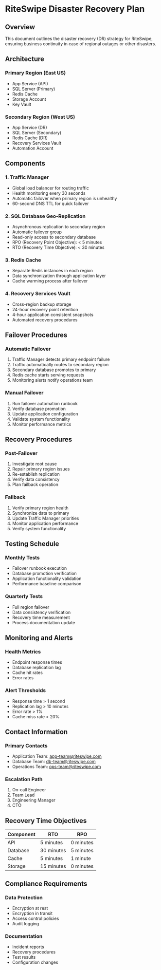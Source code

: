 # RiteSwipe Disaster Recovery Plan

## Overview
This document outlines the disaster recovery (DR) strategy for RiteSwipe, ensuring business continuity in case of regional outages or other disasters.

## Architecture

### Primary Region (East US)
- App Service (API)
- SQL Server (Primary)
- Redis Cache
- Storage Account
- Key Vault

### Secondary Region (West US)
- App Service (DR)
- SQL Server (Secondary)
- Redis Cache (DR)
- Recovery Services Vault
- Automation Account

## Components

### 1. Traffic Manager
- Global load balancer for routing traffic
- Health monitoring every 30 seconds
- Automatic failover when primary region is unhealthy
- 60-second DNS TTL for quick failover

### 2. SQL Database Geo-Replication
- Asynchronous replication to secondary region
- Automatic failover group
- Read-only access to secondary database
- RPO (Recovery Point Objective): < 5 minutes
- RTO (Recovery Time Objective): < 30 minutes

### 3. Redis Cache
- Separate Redis instances in each region
- Data synchronization through application layer
- Cache warming process after failover

### 4. Recovery Services Vault
- Cross-region backup storage
- 24-hour recovery point retention
- 4-hour application consistent snapshots
- Automated recovery procedures

## Failover Procedures

### Automatic Failover
1. Traffic Manager detects primary endpoint failure
2. Traffic automatically routes to secondary region
3. Secondary database promotes to primary
4. Redis cache starts serving requests
5. Monitoring alerts notify operations team

### Manual Failover
1. Run failover automation runbook
2. Verify database promotion
3. Update application configuration
4. Validate system functionality
5. Monitor performance metrics

## Recovery Procedures

### Post-Failover
1. Investigate root cause
2. Repair primary region issues
3. Re-establish replication
4. Verify data consistency
5. Plan failback operation

### Failback
1. Verify primary region health
2. Synchronize data to primary
3. Update Traffic Manager priorities
4. Monitor application performance
5. Verify system functionality

## Testing Schedule

### Monthly Tests
- Failover runbook execution
- Database promotion verification
- Application functionality validation
- Performance baseline comparison

### Quarterly Tests
- Full region failover
- Data consistency verification
- Recovery time measurement
- Process documentation update

## Monitoring and Alerts

### Health Metrics
- Endpoint response times
- Database replication lag
- Cache hit rates
- Error rates

### Alert Thresholds
- Response time > 1 second
- Replication lag > 10 minutes
- Error rate > 1%
- Cache miss rate > 20%

## Contact Information

### Primary Contacts
- Application Team: app-team@riteswipe.com
- Database Team: db-team@riteswipe.com
- Operations Team: ops-team@riteswipe.com

### Escalation Path
1. On-call Engineer
2. Team Lead
3. Engineering Manager
4. CTO

## Recovery Time Objectives

| Component | RTO | RPO |
|-----------|-----|-----|
| API | 5 minutes | 0 minutes |
| Database | 30 minutes | 5 minutes |
| Cache | 5 minutes | 1 minute |
| Storage | 15 minutes | 0 minutes |

## Compliance Requirements

### Data Protection
- Encryption at rest
- Encryption in transit
- Access control policies
- Audit logging

### Documentation
- Incident reports
- Recovery procedures
- Test results
- Configuration changes
